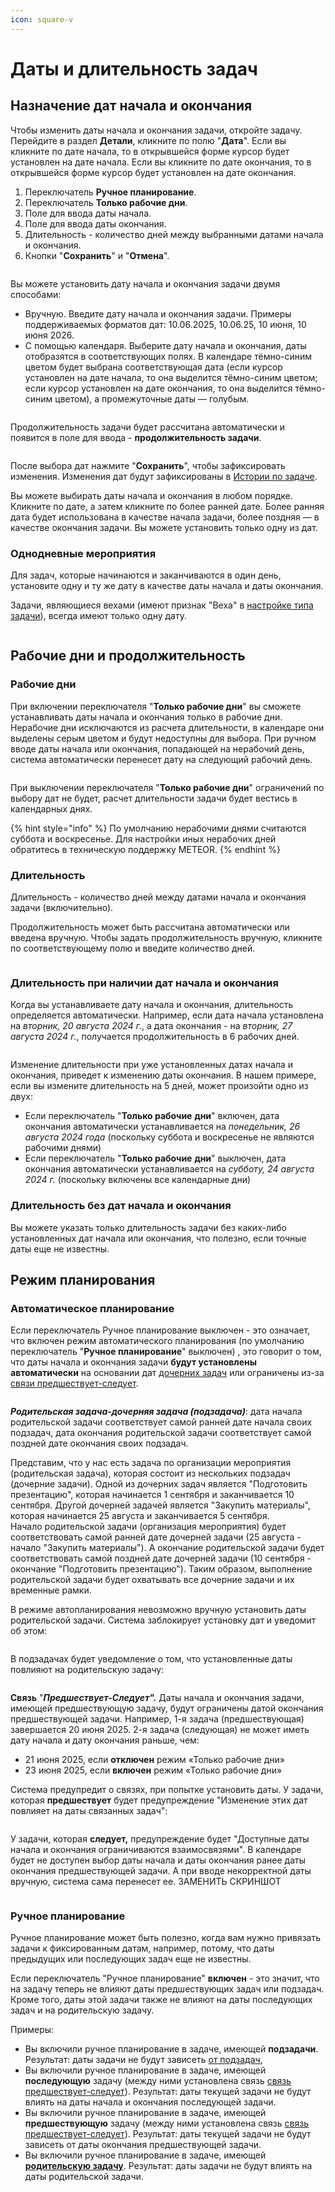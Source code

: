 ```yaml
---
icon: square-v
---
```


# Даты и длительность задач

## Назначение дат начала и окончания

Чтобы изменить даты начала и окончания задачи, откройте задачу. Перейдите в раздел **Детали**, кликните по полю "**Дата**". Если вы кликните по дате начала, то в открывшейся форме курсор будет установлен на дате начала. Если вы кликните по дате окончания, то в открывшейся форме курсор будет установлен на дате окончания.&#x20;

1. Переключатель **Ручное планирование**.
2. Переключатель **Только рабочие дни**.
3. Поле для ввода даты начала.
4. Поле для ввода даты окончания.
5. Длительность - количество дней между выбранными датами начала и окончания.
6. Кнопки "**Сохранить**" и "**Отмена**".

<figure><img src="../../.gitbook/assets/image.png" alt=""><figcaption></figcaption></figure>

Вы можете установить дату начала и окончания задачи двумя способами:

* Вручную. Введите дату начала и окончания задачи. Примеры поддерживаемых форматов дат: 10.06.2025, 10.06.25, 10 июня, 10 июня 2026.
* С помощью календаря. Выберите дату начала и окончания, даты отобразятся в соответствующих полях. В календаре тёмно-синим цветом будет выбрана соответствующая дата (если курсор установлен на дате начала, то она выделится тёмно-синим цветом; если курсор установлен на дате окончания, то она выделится тёмно-синим цветом), а промежуточные даты — голубым.

<figure><img src="../../.gitbook/assets/image (1).png" alt=""><figcaption></figcaption></figure>

Продолжительность задачи будет рассчитана автоматически и появится в поле для ввода - **продолжительность задачи**.

<figure><img src="../../.gitbook/assets/image (2).png" alt=""><figcaption></figcaption></figure>

После выбора дат нажмите "**Сохранить**", чтобы зафиксировать изменения. Изменения дат будут зафиксированы в [Истории по задаче](istoriya-po-zadache.md).

Вы можете выбирать даты начала и окончания в любом порядке. Кликните по дате, а затем кликните по более ранней дате. Более ранняя дата будет использована в качестве начала задачи, более поздняя — в качестве окончания задачи. Вы можете установить только одну из дат.&#x20;

### Однодневные мероприятия

Для задач, которые начинаются и заканчиваются в один день, установите одну и ту же дату в качестве даты начала и даты окончания.&#x20;

Задачи, являющиеся вехами (имеют признак "Веха" в [настройке типа задачи](../../rukovodstvo-administratora/zadachi/tipy-zadach.md)), всегда имеют только одну дату.

<figure><img src="../../.gitbook/assets/image (3).png" alt=""><figcaption></figcaption></figure>

## Рабочие дни и продолжительность

### Рабочие дни

При включении переключателя "**Только рабочие дни**" вы сможете устанавливать даты начала и окончания только в рабочие дни. Нерабочие дни исключаются из расчета длительности, в календаре они выделены серым цветом и будут недоступны для выбора. При ручном вводе даты начала или окончания, попадающей на нерабочий день, система автоматически перенесет дату на  следующий рабочий день. &#x20;

<figure><img src="../../.gitbook/assets/image (4).png" alt=""><figcaption></figcaption></figure>

При выключении переключателя "**Только рабочие дни**" ограничений по выбору дат не будет, расчет длительности задачи будет вестись в календарных днях.

{% hint style="info" %}
По умолчанию нерабочими днями считаются суббота и воскресенье. Для настройки иных нерабочих дней обратитесь в техническую поддержку METEOR.
{% endhint %}

### Длительность

Длительность - количество дней между датами начала и окончания задачи (включительно).

Продолжительность может быть рассчитана автоматически или введена вручную. Чтобы задать продолжительность вручную, кликните по соответствующему полю и введите количество дней.

<figure><img src="../../.gitbook/assets/image (5).png" alt=""><figcaption></figcaption></figure>

### Длительность при наличии дат начала и окончания

Когда вы устанавливаете дату начала и окончания, длительность определяется автоматически. Например, если дата начала установлена на _вторник, 20 августа 2024 г._, а дата окончания - на _вторник, 27 августа 2024 г._, получается продолжительность в 6 рабочих дней.

<figure><img src="../../.gitbook/assets/image (6).png" alt=""><figcaption></figcaption></figure>

Изменение длительности при уже установленных датах начала и окончания, приведет к изменению даты окончания. В нашем примере, если вы измените длительность на 5 дней, может произойти одно из двух:

* Если переключатель "**Только рабочие** **дни**" включен, дата окончания автоматически устанавливается на _понедельник, 26 августа 2024 года_ (поскольку суббота и воскресенье не являются рабочими днями)
* Если переключатель "**Только рабочие** **дни**" выключен, дата окончания автоматически устанавливается на _субботу, 24 августа 2024 г._ (поскольку включены все календарные дни)

### Длительность без дат начала и окончания

Вы можете указать только длительность задачи без каких-либо установленных дат начала или окончания, что полезно, если точные даты еще не известны.

## Режим планирования

### Автоматическое планирование

Если переключатель Ручное планирование выключен - это означает, что включен режим автоматического планирования (по умолчанию переключатель "**Ручное планирование**" выключен) , это говорит о том, что даты начала и окончания задачи **будут установлены автоматически** на основании дат [дочерних задач](svyazi-i-ierarkhii-zadach.md#ierarkhiya-zadach) или ограничены из-за [связи предшествует-следует](svyazi-i-ierarkhii-zadach.md#id-4.-predshestvuet-sleduet).

<figure><img src="../../.gitbook/assets/image (14).png" alt=""><figcaption></figcaption></figure>

_**Родительская задача-дочерняя задача (подзадача)**_: дата начала родительской задачи соответствует самой ранней дате начала своих подзадач, дата окончания родительской задачи соответствует самой поздней дате окончания своих подзадач.

Представим, что у нас есть задача по организации мероприятия (родительская задача), которая состоит из нескольких подзадач (дочерние задачи). Одной из дочерних задач является "Подготовить презентацию", которая начинается 1 сентября и заканчивается 10 сентября. Другой дочерней задачей является "Закупить материалы", которая начинается 25 августа и заканчивается 5 сентября.\
Начало родительской задачи (организация мероприятия) будет соответствовать самой ранней дате дочерней задачи (25 августа - начало "Закупить материалы"). А окончание родительской задачи будет соответствовать самой поздней дате дочерней задачи (10 сентября - окончание "Подготовить презентацию"). Таким образом, выполнение родительской задачи будет охватывать все дочерние задачи и их временные рамки.

В режиме автопланирования невозможно вручную установить даты родительской задачи. Система заблокирует установку дат и уведомит об этом:

<figure><img src="../../.gitbook/assets/image (8).png" alt=""><figcaption></figcaption></figure>

В подзадачах будет уведомление о том, что установленные даты повлияют на родительскую задачу:

<figure><img src="../../.gitbook/assets/image (9).png" alt=""><figcaption></figcaption></figure>

**Связь** "_**Предшествует-Следует".**_ Даты начала и окончания задачи, имеющей предшествующую задачу, будут ограничены датой окончания предшествующей задачи. Например, 1-я задача (предшествующая) завершается 20 июня 2025. 2-я задача (следующая) не может иметь дату начала и дату окончания раньше, чем:

* 21 июня 2025, если **отключен** режим «Только рабочие дни»&#x20;
* 23 июня 2025, если **включен** режим «Только рабочие дни» &#x20;

Система предупредит о связях, при попытке установить даты. У задачи, которая **предшествует** будет предупреждение "Изменение этих дат повлияет на даты связанных задач":

<figure><img src="../../.gitbook/assets/image (12).png" alt=""><figcaption></figcaption></figure>

У задачи, которая **следует,** предупреждение будет "Доступные даты начала и окончания ограничиваются взаимосвязями".  В календаре будет не доступен выбор даты начала и даты окончания ранее даты окончания предшествующей задачи. А при вводе некорректной даты вручную, система сама перенесет ее. ЗАМЕНИТЬ СКРИНШОТ

<figure><img src="../../.gitbook/assets/image (11).png" alt=""><figcaption></figcaption></figure>

### Ручное планирование

Ручное планирование может быть полезно, когда вам нужно привязать задачи к фиксированным датам, например, потому, что даты предыдущих или последующих задач еще не известны.

Если переключатель "Ручное планирование" **включен** - это значит, что на задачу теперь не влияют даты предшествующих задач или подзадач. Кроме того, даты этой задачи также не влияют на даты последующих задач и на родительскую задачу.&#x20;

Примеры:

* Вы включили ручное планирование в задаче, имеющей **подзадачи**. Результат: даты задачи не будут зависеть [от подзадач](svyazi-i-ierarkhii-zadach.md#ierarkhiya-zadach),&#x20;
* Вы включили ручное планирование в задаче, имеющей **последующую** задачу (между ними установлена связь [связь предшествует-следует](svyazi-i-ierarkhii-zadach.md#id-4.-predshestvuet-sleduet)). Результат: даты текущей задачи не будут влиять на даты начала и окончания последующей задачи.
* Вы включили ручное планирование в задаче, имеющей **предшествующую** задачу (между ними установлена связь [связь предшествует-следует](svyazi-i-ierarkhii-zadach.md#id-4.-predshestvuet-sleduet)). Результат: даты текущей задачи не будут зависеть от даты окончания предшествующей задачи.
* Вы включили ручное планирование в задаче, имеющей [**родительскую задачу**](svyazi-i-ierarkhii-zadach.md#ierarkhiya-zadach). Результат: даты задачи не будут влиять на даты родительской задачи.&#x20;

<figure><img src="../../.gitbook/assets/image (13).png" alt=""><figcaption></figcaption></figure>

